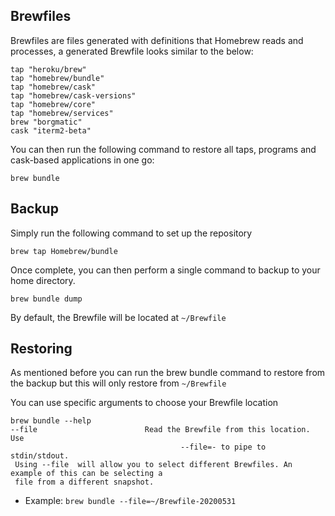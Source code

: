## Brewfiles

Brewfiles are files generated with definitions that Homebrew reads and processes, a generated 
Brewfile looks similar to the below:
 
 ```
 tap "heroku/brew"
 tap "homebrew/bundle"
 tap "homebrew/cask"
 tap "homebrew/cask-versions"
 tap "homebrew/core"
 tap "homebrew/services"
 brew "borgmatic"
 cask "iterm2-beta"
 ```

You can then run the following command to restore all taps, programs and cask-based applications in one go:

`brew bundle`

## Backup
 
Simply run the following command to set up the repository

`brew tap Homebrew/bundle`

Once complete, you can then perform a single command to backup to your home directory.

`brew bundle dump`

By default, the Brewfile will be located at `~/Brewfile`

## Restoring
 
As mentioned before you can run the brew bundle command to restore from the backup but this will only restore from `~/Brewfile`

You can use specific arguments to choose your Brewfile location

```
brew bundle --help
--file                        Read the Brewfile from this location. Use
                                      --file=- to pipe to stdin/stdout.
 Using --file  will allow you to select different Brewfiles. An example of this can be selecting a 
 file from a different snapshot.
```

- Example: `brew bundle --file=~/Brewfile-20200531`
